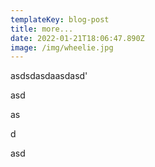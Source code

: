 ```yaml
---
templateKey: blog-post
title: more...
date: 2022-01-21T18:06:47.890Z
image: /img/wheelie.jpg
---
```

asdsdasdaasdasd'

asd

as

d

asd